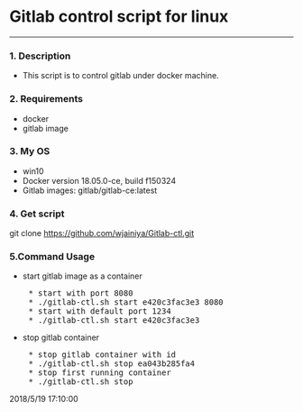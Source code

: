 # Gitlab control script for linux #
----
### 1. Description ###
* This script is to control gitlab under docker machine.


### 2. Requirements ###
* docker
* gitlab image

### 3. My OS ###
* win10
* Docker version 18.05.0-ce, build f150324
* Gitlab images: gitlab/gitlab-ce:latest

### 4. Get script ###
git clone https://github.com/wjainiya/Gitlab-ctl.git

### 5.Command Usage ###
* start gitlab image as a container
<pre>
    * start with port 8080
    * ./gitlab-ctl.sh start e420c3fac3e3 8080  
    * start with default port 1234
    * ./gitlab-ctl.sh start e420c3fac3e3 
</pre>

* stop gitlab container
<pre>
    * stop gitlab container with id 
    * ./gitlab-ctl.sh stop ea043b285fa4  
    * stop first running container 
    * ./gitlab-ctl.sh stop 
</pre>

2018/5/19 17:10:00 